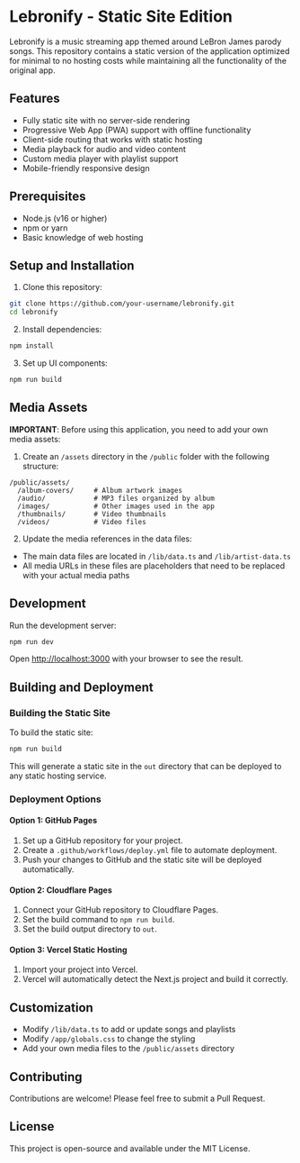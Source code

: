 # Lebronify - Static Site Edition

Lebronify is a music streaming app themed around LeBron James parody songs. This repository contains a static version of the application optimized for minimal to no hosting costs while maintaining all the functionality of the original app.

## Features

- Fully static site with no server-side rendering
- Progressive Web App (PWA) support with offline functionality
- Client-side routing that works with static hosting
- Media playback for audio and video content
- Custom media player with playlist support
- Mobile-friendly responsive design

## Prerequisites

- Node.js (v16 or higher)
- npm or yarn
- Basic knowledge of web hosting

## Setup and Installation

1. Clone this repository:
```bash
git clone https://github.com/your-username/lebronify.git
cd lebronify
```

2. Install dependencies:
```bash
npm install
```

3. Set up UI components:
```bash
npm run build
```

## Media Assets

**IMPORTANT**: Before using this application, you need to add your own media assets:

1. Create an `/assets` directory in the `/public` folder with the following structure:
```
/public/assets/
  /album-covers/     # Album artwork images
  /audio/            # MP3 files organized by album
  /images/           # Other images used in the app
  /thumbnails/       # Video thumbnails
  /videos/           # Video files
```

2. Update the media references in the data files:
- The main data files are located in `/lib/data.ts` and `/lib/artist-data.ts`
- All media URLs in these files are placeholders that need to be replaced with your actual media paths

## Development

Run the development server:

```bash
npm run dev
```

Open [http://localhost:3000](http://localhost:3000) with your browser to see the result.

## Building and Deployment

### Building the Static Site

To build the static site:

```bash
npm run build
```

This will generate a static site in the `out` directory that can be deployed to any static hosting service.

### Deployment Options

#### Option 1: GitHub Pages

1. Set up a GitHub repository for your project.
2. Create a `.github/workflows/deploy.yml` file to automate deployment.
3. Push your changes to GitHub and the static site will be deployed automatically.

#### Option 2: Cloudflare Pages

1. Connect your GitHub repository to Cloudflare Pages.
2. Set the build command to `npm run build`.
3. Set the build output directory to `out`.

#### Option 3: Vercel Static Hosting

1. Import your project into Vercel.
2. Vercel will automatically detect the Next.js project and build it correctly.

## Customization

- Modify `/lib/data.ts` to add or update songs and playlists
- Modify `/app/globals.css` to change the styling
- Add your own media files to the `/public/assets` directory

## Contributing  

Contributions are welcome! Please feel free to submit a Pull Request.

## License

This project is open-source and available under the MIT License.

